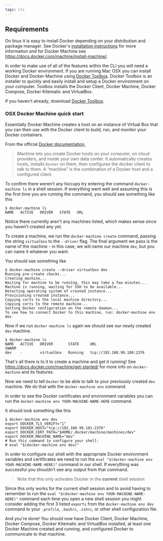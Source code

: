 ```yaml
---
tags: cli
---
```


## Requirements

On linux it is easy to install Docker depending on your distribution and package manager. See Docker's [installation instructions](https://docs.docker.com/installation/#installation) for more information and for Docker Machine see https://docs.docker.com/machine/install-machine/.

In order to make use of all of the features within the CLI you will need a working Docker environment. If you are running Mac OSX you can install Docker and Docker-Machine using [Docker Toolbox](https://www.docker.com/docker-toolbox). Docker Toolbox is an installer to quickly and easily install and setup a Docker environment on your computer. Toolbox installs the Docker Client, Docker Machine, Docker Compose, Docker Kitematic and VirtualBox.

If you haven't already, download [Docker Toolbox](https://www.docker.com/docker-toolbox).

### OSX Docker Machine quick start

Essentially Docker Machine creates a host on an instance of Virtual Box that you can then use with the Docker client to build, run, and monitor your Docker containers.

From the official [Docker documentation](https://docs.docker.com/machine/),
>Machine lets you create Docker hosts on your computer, on cloud providers, and inside your own data center. It automatically creates hosts, installs `Docker` on them, then configures the docker client to talk to them. A “machine” is the combination of a Docker host and a configured client.

To confirm there weren't any hiccups try entering the command `docker-machine ls` in a shell session. If everything went well and assuming this is the first time you are running the command, you should see something like this

```no-highlight
$ docker-machine ls
NAME   ACTIVE   DRIVER   STATE   URL
```

Notice there currently aren't any machines listed, which makes sense since you haven't created any yet.

To create a machine, we run the `docker-machine create` command, passing the string `virtualbox` to the `--driver` flag. The final argument we pass is the name of the machine - in this case, we will name our machine `dev`, but you can name it whatever you want.

You should see something like
```no-highlight
$ docker-machine create --driver virtualbox dev
Running pre-create checks...
Creating machine...
Waiting for machine to be running, this may take a few minutes...
Machine is running, waiting for SSH to be available...
Detecting operating system of created instance...
Provisioning created instance...
Copying certs to the local machine directory...
Copying certs to the remote machine...
Setting Docker configuration on the remote daemon...
To see how to connect Docker to this machine, run: docker-machine env dev
```

Now if we run `docker-machine ls` again we should see our newly created `dev` machine.

```no-highlight
$ docker-machine ls
NAME   ACTIVE   DRIVER       STATE     URL                         SWARM
dev    -        virtualbox   Running   tcp://192.168.99.100:2376
```

That's all there is to it to create a machine and get it running! See https://docs.docker.com/machine/get-started/ for more info on `docker-machine` and its features.

Now we need to tell `Docker` to be able to talk to your previously created `dev` machine. We do that with the `docker-machine env` command.

In order to see the Docker certificates and environment variables you can run the `docker-machine env YOUR-MACHINE-NAME-HERE` command.

It should look something like this

```no-highlight
$ docker-machine env dev
export DOCKER_TLS_VERIFY="1"
export DOCKER_HOST="tcp://192.168.99.101:2376"
export DOCKER_CERT_PATH="$HOME/.docker/machine/machines/dev"
export DOCKER_MACHINE_NAME="dev"
# Run this command to configure your shell:
# eval "$(docker-machine env dev)"
```

In order to configure our shell with the appropriate Docker environment variables and certificates
we need to run the `eval "$(docker-machine env YOUR-MACHINE-NAME-HERE)"` command in our shell. If everything was successful you shouldn't see any output from that command.

> Note that this only activates Docker in the **current** shell session

Since this only works for the current shell session and to avoid having to remember to run the `eval "$(docker-machine env YOUR-MACHINE-NAME-HERE)"` command each time you open a new shell session you might consider adding the first 3 listed `exports` from the `docker-machine env dev` command to your `.profile`, `.bashrc`, `.zshrc`, or other shell configuration file.

And you're done! You should now have Docker Client, Docker Machine, Docker Compose, Docker Kitematic and VirtualBox installed, at least one Docker Machine created and running, and configured Docker to communicate to that machine.
